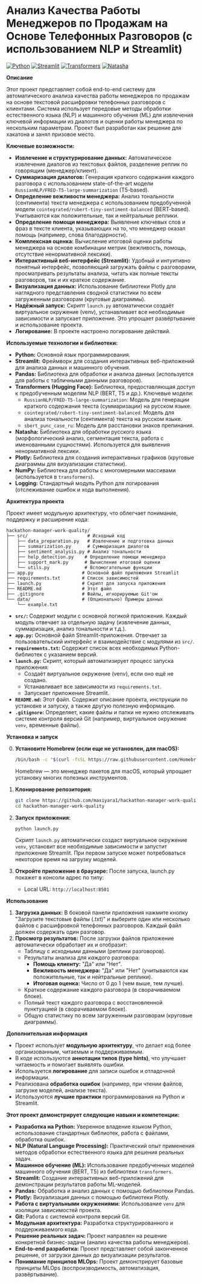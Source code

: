 # Анализ Качества Работы Менеджеров по Продажам на Основе Телефонных Разговоров (с использованием NLP и Streamlit)

[![Python](https://img.shields.io/badge/python-3.7+-blue.svg)](https://www.python.org/)
[![Streamlit](https://static.streamlit.io/badges/streamlit_badge_black_white.svg)](https://streamlit.io/)
[![Transformers](https://img.shields.io/badge/🤗%20Transformers-4.37.2-yellow.svg)](https://huggingface.co/transformers/)
[![Natasha](https://img.shields.io/badge/Natasha-1.6.0-orange.svg)](https://natasha.github.io/)

**Описание**

Этот проект представляет собой end-to-end систему для автоматического анализа качества работы менеджеров по продажам на основе текстовой расшифровки телефонных разговоров с клиентами.  Система использует передовые методы обработки естественного языка (NLP) и машинного обучения (ML) для извлечения ключевой информации из диалогов и оценки работы менеджера по нескольким параметрам. Проект был разработан как решение для хакатона и занял призовое место.

**Ключевые возможности:**

*   **Извлечение и структурирование данных:** Автоматическое извлечение диалогов из текстовых файлов, разделение реплик по говорящим (менеджер/клиент).
*   **Суммаризация диалогов:** Генерация краткого содержания каждого разговора с использованием state-of-the-art модели `RussianNLP/FRED-T5-large-summarization` (T5-based).
*   **Определение вежливости менеджера:** Анализ тональности (сентимента) текста менеджера с использованием предобученной модели `cointegrated/rubert-tiny-sentiment-balanced` (BERT-based).  Учитываются как положительные, так и нейтральные реплики.
*   **Определение помощи менеджера:** Выявление ключевых слов и фраз в тексте клиента, указывающих на то, что менеджер оказал помощь (например, слова благодарности).
*   **Комплексная оценка:** Вычисление итоговой оценки работы менеджера на основе комбинации метрик (вежливость, помощь, отсутствие ненормативной лексики).
*   **Интерактивный веб-интерфейс (Streamlit):**  Удобный и интуитивно понятный интерфейс, позволяющий загружать файлы с разговорами, просматривать результаты анализа, читать как полные тексты разговоров, так и их краткое содержание.
*   **Визуализация данных:**  Использование библиотеки Plotly для наглядного представления сводной статистики по всем загруженным разговорам (круговые диаграммы).
*   **Надёжный запуск:** Скрипт `launch.py` автоматически создаёт виртуальное окружение (venv), устанавливает все необходимые зависимости и запускает приложение.  Это упрощает развёртывание и использование проекта.
* **Логирование:** В проекте настроено логирование действий.

**Используемые технологии и библиотеки:**

*   **Python:** Основной язык программирования.
*   **Streamlit:** Фреймворк для создания интерактивных веб-приложений для анализа данных и машинного обучения.
*   **Pandas:** Библиотека для обработки и анализа данных (используется для работы с табличными данными разговоров).
*   **Transformers (Hugging Face):**  Библиотека, предоставляющая доступ к предобученным моделям NLP (BERT, T5 и др.).  Ключевые модели:
    *   `RussianNLP/FRED-T5-large-summarization`:  Модель для генерации краткого содержания текста (суммаризации) на русском языке.
    *   `cointegrated/rubert-tiny-sentiment-balanced`:  Модель для анализа тональности (сентимента) текста на русском языке.
    *    `sbert_punc_case_ru`: Модель для расстановки знаков препинания.
*   **Natasha:**  Библиотека для обработки русского языка (морфологический анализ, сегментация текста, работа с именованными сущностями). Используется для выявления ненормативной лексики.
*   **Plotly:**  Библиотека для создания интерактивных графиков (круговые диаграммы для визуализации статистики).
*   **NumPy:**  Библиотека для работы с многомерными массивами (используется в `transformers`).
*   **Logging:**  Стандартный модуль Python для логирования (отслеживание ошибок и хода выполнения).

**Архитектура проекта**

Проект имеет модульную архитектуру, что облегчает понимание, поддержку и расширение кода:

```
hackathon-manager-work-quality/
├── src/                      # Исходный код
│   ├── data_preparation.py   # Извлечение и подготовка данных
│   ├── summarization.py      # Суммаризация диалогов
│   ├── sentiment_analysis.py # Анализ тональности
│   ├── help_detection.py    # Определение помощи менеджера
│   ├── support_mark.py      # Вычисление итоговой оценки
│   └── utils.py             # Вспомогательные функции
├── app.py                  # Основной файл приложения Streamlit
├── requirements.txt        # Список зависимостей
├── launch.py               # Скрипт для запуска приложения
├── README.md               # Этот файл
├── .gitignore              # Файлы, игнорируемые Git'ом
└── data/                   # (Опционально) Примеры данных
    └── example.txt
```

*   **`src/`:**  Содержит модули с основной логикой приложения.  Каждый модуль отвечает за отдельную задачу (извлечение данных, суммаризация, анализ тональности и т.д.).
*   **`app.py`:**  Основной файл Streamlit-приложения.  Отвечает за пользовательский интерфейс и взаимодействие с модулями из `src/`.
*   **`requirements.txt`:**  Содержит список всех необходимых Python-библиотек с указанием версий.
*   **`launch.py`:**  Скрипт, который автоматизирует процесс запуска приложения:
    *   Создаёт виртуальное окружение (venv), если оно ещё не создано.
    *   Устанавливает все зависимости из `requirements.txt`.
    *   Запускает приложение Streamlit.
*   **`README.md`:**  Этот файл. Содержит описание проекта, инструкции по установке и запуску, а также другую полезную информацию.
*   **`.gitignore`:** Определяет, какие файлы и папки не нужно отслеживать системе контроля версий Git (например, виртуальное окружение `venv`, временные файлы).

**Установка и запуск**

0.  **Установите Homebrew (если еще не установлен, для macOS):**

    ```bash
    /bin/bash -c "$(curl -fsSL https://raw.githubusercontent.com/Homebrew/install/HEAD/install.sh)"
    ```

    Homebrew — это менеджер пакетов для macOS, который упрощает установку многих полезных инструментов.

1.  **Клонирование репозитория:**

    ```bash
    git clone https://github.com/maxiyara1/hackathon-manager-work-quality.git
    cd hackathon-manager-work-quality
    ```

2.  **Запуск приложения:**

    ```bash
    python launch.py
    ```

    Скрипт `launch.py` автоматически создаст виртуальное окружение `venv`, установит все необходимые зависимости и запустит приложение Streamlit.  При первом запуске может потребоваться некоторое время на загрузку моделей.

3.  **Откройте приложение в браузере:** После запуска, launch.py покажет в консоли адрес по типу:
    *   Local URL: `http://localhost:8501`

**Использование**

1.  **Загрузка данных:**  В боковой панели приложения нажмите кнопку "Загрузите текстовые файлы (.txt)" и выберите один или несколько файлов с расшифровкой телефонных разговоров.  Каждый файл должен содержать один разговор.
2.  **Просмотр результатов:**  После загрузки файлов приложение автоматически обработает их и отобразит:
    *   Таблицу с исходными данными (реплики разговоров).
    *   Результаты анализа для *каждого* разговора:
        *   **Помощь клиенту:**  "Да" или "Нет".
        *   **Вежливость менеджера:**  "Да" или "Нет" (учитываются как положительные, так и нейтральные реплики).
        *   **Итоговая оценка:**  Число от 0 до 1 (чем выше, тем лучше).
    *   Краткое содержание каждого разговора (в сворачиваемом блоке).
    *   Полный текст каждого разговора с восстановленной пунктуацией (в сворачиваемом блоке).
    *   Общую статистику по всем загруженным разговорам (круговые диаграммы).

**Дополнительная информация**

*   Проект использует **модульную архитектуру**, что делает код более организованным, читаемым и поддерживаемым.
*   В коде используются **аннотации типов (type hints)**, что улучшает читаемость и помогает выявлять ошибки.
*   Используется **логирование** для записи ошибок и отладочной информации.
*   Реализована **обработка ошибок** (например, при чтении файлов, загрузке моделей, анализе текста).
*   Используются **лучшие практики** программирования на Python и Streamlit.

**Этот проект демонстрирует следующие навыки и компетенции:**

*   **Разработка на Python:** Уверенное владение языком Python, использование стандартных библиотек, работа с файлами, обработка ошибок.
*   **NLP (Natural Language Processing):**  Практический опыт применения методов обработки естественного языка для решения реальных задач.
*   **Машинное обучение (ML):**  Использование предобученных моделей машинного обучения (BERT, T5) из библиотеки `transformers`.
*   **Streamlit:**  Создание интерактивных веб-приложений для демонстрации результатов работы ML-моделей.
*   **Pandas:**  Обработка и анализ данных с помощью библиотеки Pandas.
*   **Plotly:**  Визуализация данных с помощью библиотеки Plotly.
*   **Работа с виртуальными окружениями:**  Использование `venv` для изоляции зависимостей проекта.
*   **Git:**  Работа с системой контроля версий Git.
*   **Модульная архитектура:**  Разработка структурированного и поддерживаемого кода.
*   **Решение реальных задач:**  Проект направлен на решение конкретной бизнес-задачи (анализ качества работы менеджеров).
*   **End-to-end разработка:**  Проект представляет собой законченное решение, от загрузки данных до визуализации результатов.
*   **Понимание принципов MLOps:**  Проект демонстрирует базовые принципы MLOps (воспроизводимость, автоматизация, развёртывание).
```

